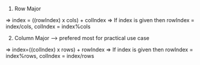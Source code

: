 1. Row Major

=> index = ((rowIndex) x cols) + colIndex
=> If index is given then
rowIndex = index/cols,
colIndex = index%cols

2. Column Major --> prefered most for practical use case

=> index=((colIndex) x rows) + rowIndex
=> If index is given then
rowIndex = index%rows,
colIndex = index/rows
